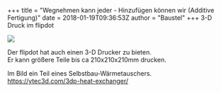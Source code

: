 +++
title = "Wegnehmen kann jeder - Hinzufügen können wir (Additive Fertigung)"
date = 2018-01-19T09:36:53Z
author = "Baustel"
+++
3-D Druck im flipdot  
  
[![](https://flipdot.org/blog/uploads/2018/IMG_20180117_12263901.serendipityThumb.jpg)](https://flipdot.org/blog/uploads/2018/IMG_20180117_12263901.jpg)  
  
Der flipdot hat auch einen 3-D Drucker zu bieten.  
Er kann größere Teile bis ca 210x210x210mm drucken.  
  
Im Bild ein Teil eines Selbstbau-Wärmetauschers.  
https://ytec3d.com/3dp-heat-exchanger/
